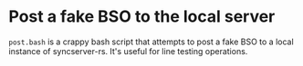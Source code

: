# Post a fake BSO to the local server

`post.bash` is a crappy bash script that attempts to post a fake BSO to a local instance of syncserver-rs. It's useful for line testing operations.

